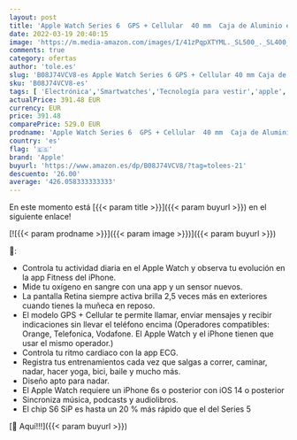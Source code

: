 ```yaml
---
layout: post
title: 'Apple Watch Series 6  GPS + Cellular  40 mm  Caja de Aluminio en Azul - Correa Deportiva Azul Marino Intenso'
date: 2022-03-19 20:40:15
image: 'https://m.media-amazon.com/images/I/41zPqpXTYML._SL500_._SL400_.jpg'
comments: true
category: ofertas
author: 'tole.es'
slug: 'B08J74VCV8-es Apple Watch Series 6 GPS + Cellular 40 mm Caja de Aluminio...'
sku: 'B08J74VCV8-es'
tags: [ 'Electrónica','Smartwatches','Tecnología para vestir','apple', ]
actualPrice: 391.48 EUR
currency: EUR
price: 391.48
comparePrice: 529.0 EUR
prodname: 'Apple Watch Series 6  GPS + Cellular  40 mm  Caja de Aluminio en Azul - Correa Deportiva Azul Marino Intenso'
country: 'es'
flag: '🇪🇸'
brand: 'Apple'
buyurl: 'https://www.amazon.es/dp/B08J74VCV8/?tag=tolees-21'
descuento: '26.00'
average: '426.058333333333'
---
```


En este momento está [{{< param title >}}]({{< param buyurl >}}) en el siguiente enlace!

[![{{< param prodname >}}]({{< param image >}})]({{< param buyurl >}})

🔎:

- Controla tu actividad diaria en el Apple Watch y observa tu evolución en la app Fitness del iPhone.
- Mide tu oxígeno en sangre con una app y un sensor nuevos.
- La pantalla Retina siempre activa brilla 2,5 veces más en exteriores cuando tienes la muñeca en reposo.
- El modelo GPS + Cellular te permite llamar, enviar mensajes y recibir indicaciones sin llevar el teléfono encima (Operadores compatibles: Orange, Telefonica, Vodafone. El Apple Watch y el iPhone tienen que usar el mismo operador.)
- Controla tu ritmo cardiaco con la app ECG.
- Registra tus entrenamientos cada vez que salgas a correr, caminar, nadar, hacer yoga, bici, baile y mucho más.
- Diseño apto para nadar.
- El Apple Watch requiere un iPhone 6s o posterior con iOS 14 o posterior
- Sincroniza música, podcasts y audiolibros.
- El chip S6 SiP es hasta un 20 % más rápido que el del Series 5

[🛒 Aquí!!!]({{< param buyurl >}})
